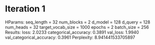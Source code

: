 # Iteration 1
HParams:
    seq_length = 32
    num_blocks = 2
    d_model = 128
    d_query = 128
    num_heads = 32
    target_vocab_size = 1000
    epochs = 2
    batch_size = 256
Results:
    loss: 2.0233
    categorical_accuracy: 0.3891
    val_loss: 1.9940
    val_categorical_accuracy: 0.3961
    Perplexity: 8.941441533705897